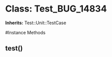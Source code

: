 # Class: Test_BUG_14834
**Inherits:** Test::Unit::TestCase
    




#Instance Methods
## test() [](#method-i-test)

